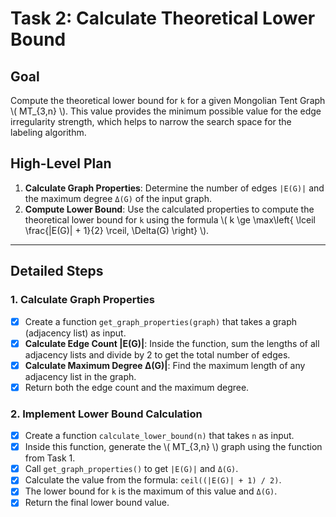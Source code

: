 # Task 2: Calculate Theoretical Lower Bound

## Goal

Compute the theoretical lower bound for `k` for a given Mongolian Tent Graph \\( MT_{3,n} \\). This value provides the minimum possible value for the edge irregularity strength, which helps to narrow the search space for the labeling algorithm.

## High-Level Plan

1.  **Calculate Graph Properties**: Determine the number of edges `|E(G)|` and the maximum degree `Δ(G)` of the input graph.
2.  **Compute Lower Bound**: Use the calculated properties to compute the theoretical lower bound for `k` using the formula \\( k \ge \max\left\{ \lceil \frac{|E(G)| + 1}{2} \rceil, \Delta(G) \right\} \\).

---

## Detailed Steps

### 1. Calculate Graph Properties

-   [x] Create a function `get_graph_properties(graph)` that takes a graph (adjacency list) as input.
-   [x] **Calculate Edge Count |E(G)|**: Inside the function, sum the lengths of all adjacency lists and divide by 2 to get the total number of edges.
-   [x] **Calculate Maximum Degree Δ(G)|**: Find the maximum length of any adjacency list in the graph.
-   [x] Return both the edge count and the maximum degree.

### 2. Implement Lower Bound Calculation

-   [x] Create a function `calculate_lower_bound(n)` that takes `n` as input.
-   [x] Inside this function, generate the \\( MT_{3,n} \\) graph using the function from Task 1.
-   [x] Call `get_graph_properties()` to get `|E(G)|` and `Δ(G)`.
-   [x] Calculate the value from the formula: `ceil((|E(G)| + 1) / 2)`.
-   [x] The lower bound for `k` is the maximum of this value and `Δ(G)`.
-   [x] Return the final lower bound value. 